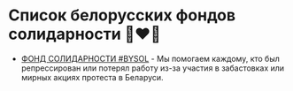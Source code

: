 # Список белорусских фондов солидарности 🤍❤️🤍

- [ФОНД СОЛИДАРНОСТИ #BYSOL](https://www.belaruswith.me) - Мы помогаем каждому, кто был репрессирован или потерял работу из-за участия в забастовках или мирных акциях протеста в Беларуси. 
